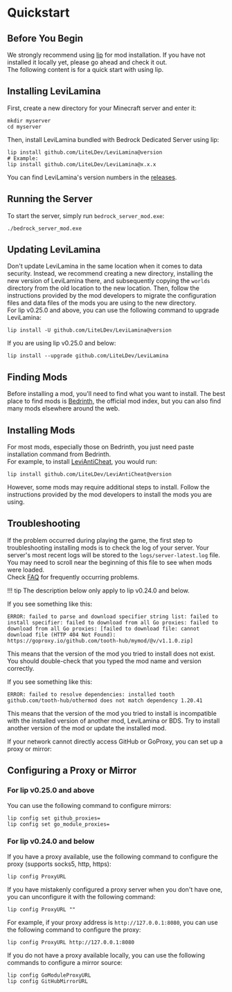 # Quickstart

## Before You Begin

We strongly recommend using [lip](https://lip.levimc.org/user-guide/installation/) for mod installation. If you
have not installed it locally yet, please go ahead and check it out.  
The following content is for a quick start with using lip.

## Installing LeviLamina

First, create a new directory for your Minecraft server and enter it:

```shell
mkdir myserver
cd myserver
```

Then, install LeviLamina bundled with Bedrock Dedicated Server using lip:

```shell
lip install github.com/LiteLDev/LeviLamina@version
# Example:
lip install github.com/LiteLDev/LeviLamina@x.x.x
```

You can find LeviLamina's version numbers in the [releases](https://github.com/LiteLDev/LeviLamina/releases).

## Running the Server

To start the server, simply run `bedrock_server_mod.exe`:

```shell
./bedrock_server_mod.exe
```

## Updating LeviLamina

Don't update LeviLamina in the same location when it comes to data security. Instead, we recommend creating a new
directory, installing the new version of LeviLamina there, and subsequently copying the `worlds` directory from the old
location to the new location. Then, follow the instructions provided by the mod developers to migrate the configuration
files and data files of the mods you are using to the new directory.  
For lip v0.25.0 and above, you can use the following command to upgrade LeviLamina:

```shell
lip install -U github.com/LiteLDev/LeviLamina@version
```

If you are using lip v0.25.0 and below:

```shell
lip install --upgrade github.com/LiteLDev/LeviLamina
```

## Finding Mods

Before installing a mod, you'll need to find what you want to install. The best place to find mods
is [Bedrinth](https://bedrinth.com), the official mod index, but you can also find many mods elsewhere around the web.

## Installing Mods

For most mods, especially those on Bedrinth, you just need paste installation command from Bedrinth.  
For example, to install [LeviAntiCheat](https://github.com/LiteLDev/LeviAntiCheat), you would run:

```shell
lip install github.com/LiteLDev/LeviAntiCheat@version
```

However, some mods may require additional steps to install. Follow the instructions provided by the mod developers to
install the mods you are using.

## Troubleshooting

If the problem occurred during playing the game, the first step to troubleshooting installing mods is to check the log
of your server. Your server's most recent logs will be stored to the `logs/server-latest.log` file. You may need to
scroll near the beginning of this file to see when mods were loaded.  
Check [FAQ](faq.md) for frequently occurring problems.

!!! tip
    The description below only apply to lip v0.24.0 and below.

If you see something like this:

```plaintext
ERROR: failed to parse and download specifier string list: failed to install specifier: failed to download from all Go proxies: failed to download from all Go proxies: [failed to download file: cannot download file (HTTP 404 Not Found): https://goproxy.io/github.com/tooth-hub/mymod/@v/v1.1.0.zip]
```

This means that the version of the mod you tried to install does not exist. You should double-check that you typed the
mod name and version correctly.

If you see something like this:

```plaintext
ERROR: failed to resolve dependencies: installed tooth github.com/tooth-hub/othermod does not match dependency 1.20.41
```

This means that the version of the mod you tried to install is incompatible with the installed version of another mod,
LeviLamina or BDS. Try to install another version of the mod or update the installed mod.

If your network cannot directly access GitHub or GoProxy, you can set up a proxy or mirror:

## Configuring a Proxy or Mirror

### For lip v0.25.0 and above

You can use the following command to configure mirrors:

```shell
lip config set github_proxies=
lip config set go_module_proxies=
```

### For lip v0.24.0 and below

If you have a proxy available, use the following command to configure the proxy (supports socks5, http, https):

```shell
lip config ProxyURL
```

If you have mistakenly configured a proxy server when you don't have one, you can unconfigure it with the following
command:

```shell
lip config ProxyURL ""
```

For example, if your proxy address is `http://127.0.0.1:8080`, you can use the following command to configure the proxy:

```shell
lip config ProxyURL http://127.0.0.1:8080
```

If you do not have a proxy available locally, you can use the following commands to configure a mirror source:

```shell
lip config GoModuleProxyURL
lip config GitHubMirrorURL
```
